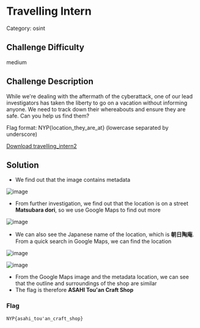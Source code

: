 # Travelling Intern

Category: osint

## Challenge Difficulty

medium

## Challenge Description
While we're dealing with the aftermath of the cyberattack, one of our lead investigators has taken the liberty to go on a vacation without informing anyone. We need to track down their whereabouts and ensure they are safe. Can you help us find them?

Flag format: NYP{location_they_are_at} (lowercase separated by underscore)

[Download travelling_intern2](https://github.com/Diablo2912/CTF-Writeups/blob/main/NYP%20InfoSec%20June%20CTF%202025/.files/travelling_intern2.HEIC)

## Solution
- We find out that the image contains metadata
  
![image](https://github.com/user-attachments/assets/c0b11bd7-1e54-47b4-acb6-b7865dca5a40)

- From further investigation, we find out that the location is on a street **Matsubara dori**, so we use Google Maps to find out more
    
![image](https://github.com/user-attachments/assets/9c241196-0cb8-4b23-bd94-74e53426d122)

- We can also see the Japanese name of the location, which is **朝日陶庵**. From a quick search in Google Maps, we can find the location

![image](https://github.com/user-attachments/assets/1d1a2a89-dcdd-459a-bb15-7eb301ed32c2)
 
![image](https://github.com/user-attachments/assets/97b6cc1a-3fc6-4673-bd88-81dbf124b1c7)

- From the Google Maps image and the metadata location, we can see that the outline and surroundings of the shop are similar
- The flag is therefore **ASAHI Tou'an Craft Shop**


### Flag
    NYP{asahi_tou'an_craft_shop}

